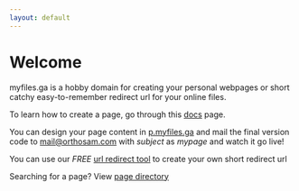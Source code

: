 ```yaml
---
layout: default
---
```


# Welcome

myfiles.ga is a hobby domain for creating your personal webpages or short catchy easy-to-remember redirect url for your online files.

To learn how to create a page, go through this [docs](https://drive.google.com/file/d/1zChg_4ftQVWqrdxO7uPYkQR6d5A5MwH9/view) page. 

You can design your page content in [p.myfiles.ga](https://p.myfiles.ga) and mail the final version code to [mail@orthosam.com](mailto:mail@orthosam.com) with *subject* as *mypage* and watch it go live!

You can use our *FREE* [url redirect tool](https://r.myfiles.ga) to create your own short redirect url

Searching for a page? View [page directory](/pages)
